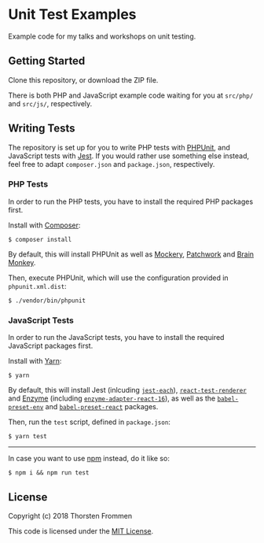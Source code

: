 # Unit Test Examples

Example code for my talks and workshops on unit testing.

## Getting Started

Clone this repository, or download the ZIP file.

There is both PHP and JavaScript example code waiting for you at `src/php/` and `src/js/`, respectively.

## Writing Tests

The repository is set up for you to write PHP tests with [PHPUnit](https://github.com/sebastianbergmann/phpunit), and JavaScript tests with [Jest](https://github.com/facebook/jest).
If you would rather use something else instead, feel free to adapt `composer.json` and `package.json`, respectively.

### PHP Tests

In order to run the PHP tests, you have to install the required PHP packages first.

Install with [Composer](https://getcomposer.org/):

```shell
$ composer install
```

By default, this will install PHPUnit as well as [Mockery](https://github.com/mockery/mockery), [Patchwork](https://github.com/antecedent/patchwork/) and [Brain Monkey](https://github.com/Brain-WP/BrainMonkey).

Then, execute PHPUnit, which will use the configuration provided in `phpunit.xml.dist`:

```shell
$ ./vendor/bin/phpunit
```

### JavaScript Tests

In order to run the JavaScript tests, you have to install the required JavaScript packages first.

Install with [Yarn](https://github.com/yarnpkg/yarn):

```shell
$ yarn
```

By default, this will install Jest (inlcuding [`jest-each`](https://github.com/mattphillips/jest-each)), [`react-test-renderer`](https://github.com/facebook/react/tree/master/packages/react-test-renderer) and [Enzyme](https://github.com/airbnb/enzyme) (including [`enzyme-adapter-react-16`](https://github.com/airbnb/enzyme/tree/master/packages/enzyme-adapter-react-16)), as well as the [`babel-preset-env`](https://github.com/babel/babel/tree/master/packages/babel-preset-env) and [`babel-preset-react`](https://github.com/babel/babel/tree/master/packages/babel-preset-react) packages.

Then, run the `test` script, defined in `package.json`:

```shell
$ yarn test
```

----

In case you want to use [npm](https://github.com/npm/npm) instead, do it like so:

```shell
$ npm i && npm run test
```

## License

Copyright (c) 2018 Thorsten Frommen

This code is licensed under the [MIT License](/LICENSE).
